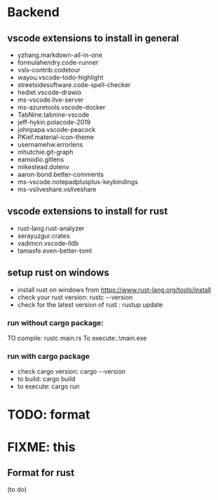 # Backend

## vscode extensions to install in general

- yzhang.markdown-all-in-one
- formulahendry.code-runner
- vsls-contrib.codetour
- wayou.vscode-todo-highlight
- streetsidesoftware.code-spell-checker
- hediet.vscode-drawio
- ms-vscode.live-server
- ms-azuretools.vscode-docker
- TabNine.tabnine-vscode
- jeff-hykin.polacode-2019
- johnpapa.vscode-peacock
- PKief.material-icon-theme
- usernamehw.errorlens
- mhutchie.git-graph
- eamodio.gitlens
- mikestead.dotenv
- aaron-bond.better-comments
- ms-vscode.notepadplusplus-keybindings
- ms-vsliveshare.vsliveshare

## vscode extensions to install for rust

- rust-lang.rust-analyzer
- serayuzgur.crates
- vadimcn.vscode-lldb
- tamasfe.even-better-toml


## setup rust on windows
- install rust on windows from https://www.rust-lang.org/tools/install
- check your rust version: rustc --version
- check for the latest version of rust : rustup update
### run without cargo package: 
   TO compile: rustc main.rs
   To execute:.\main.exe


### run with cargo package
- check cargo version: cargo --version
- to build: cargo build
- to execute: cargo run

# TODO: format
# FIXME: this
## Format for rust 
(to do)
